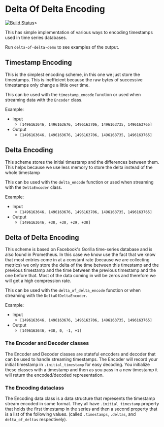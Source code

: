 # Delta Of Delta Encoding

[![Build Status](https://travis-ci.com/blester125/delta-of-delta.svg?branch=master)](https://travis-ci.com/blester125/delta-of-delta)>

This has simple implementation of various ways to encoding timestamps used in time series databases.

Run `delta-of-delta-demo` to see examples of the output.

## Timestamp Encoding

This is the simplest encoding scheme, in this one we just store the timestamps. This is inefficient
because the raw bytes of successive timestamps only change a little over time.

This can be used with the `timestamp_encode` function or used when streaming data with the `Encoder` class.

Example:

 * Input
   * `[1496163646, 1496163676, 1496163706, 1496163735, 1496163765]`
 * Output
   * `[1496163646, 1496163676, 1496163706, 1496163735, 1496163765]`


## Delta Encoding

This scheme stores the initial timestamp and the differences between them. This helps because we use less
memory to store the delta instead of the whole timestamp

This can be used with the `delta_encode` function or used when streaming with the `DeltaEncoder` class.

Example:

 * Input
   * `[1496163646, 1496163676, 1496163706, 1496163735, 1496163765]`
 * Output
   * `[1496163646, +30, +30, +29, +30]`


## Delta of Delta Encoding

This scheme is based on Facebook's Gorilla time-series database and is also found in Prometheus. In this case
we know use the fact that we know that most entries come in at a constant rate (because we are collecting
metrics) we only store the delta of the time between this timestamp and the previous timestamp and the
time between the previous timestamp and the one before that. Most of the data coming in will be zeros
and therefore we will get a high compression rate.

This can be used with the `delta_of_delta_encode` function or when streaming with the `DeltaOfDeltaEncoder`.

Example:

 * Input
   * `[1496163646, 1496163676, 1496163706, 1496163735, 1496163765]`
 * Output
   * `[1496163646, +30, 0, -1, +1]`


### The Encoder and Decoder classes

The Encoder and Decoder classes are stateful encoders and decoder that can be used to handle streaming
timestamps. The Encoder will record your initial timestamp in `.initial_timestamp` for easy decoding. You
initialize these classes with a timestamp and then as you pass in a new timestamp it will return the
encoded/decoded representation.

### The Encoding dataclass

The Encoding data class is a data structure that represents the timestamp stream encoded in some format.
They all have `.initial_timestamp` property that holds the first timestamp in the series and then a
second property that is a list of the following values. (called `.timestamps`, `.deltas`, and
`delta_of_deltas` respectively).
